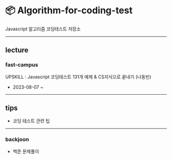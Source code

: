# 📦 Algorithm-for-coding-test
Javascript 알고리즘 코딩테스트 저장소

---

## lecture
### fast-campus
UPSKILL : Javascript 코딩테스트 131개 예제 & CS지식으로 끝내기 (나동빈)
- 2023-08-07 ~

---

## tips
- 코딩 테스트 관련 팁

---

### backjoon
- 백준 문제풀이
